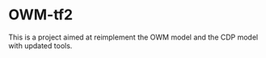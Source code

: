 # OWM-tf2

This is a project aimed at reimplement the OWM model and the CDP model with updated tools.
